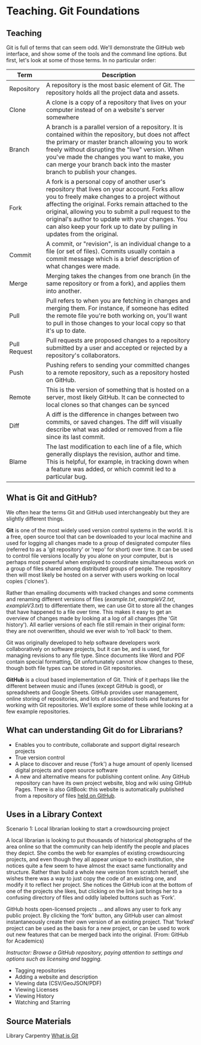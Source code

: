 Teaching.  Git Foundations
==========================

Teaching
--------

Git is full of terms that can seem odd.  We'll demonstrate the GitHub web interface, and show some of the tools and the command line options.  But first, let's look at some of those terms. In no particular order:

| Term | Description |
| ---- | ----------- |
| Repository | A repository is the most basic element of Git. The repository holds all the project data and assets. |
| Clone | A clone is a copy of a repository that lives on your computer instead of on a website's server somewhere |
| Branch | A branch is a parallel version of a repository. It is contained within the repository, but does not affect the primary or master branch allowing you to work freely without disrupting the "live" version. When you've made the changes you want to make, you can merge your branch back into the master branch to publish your changes. |
| Fork | A fork is a personal copy of another user's repository that lives on your account. Forks allow you to freely make changes to a project without affecting the original. Forks remain attached to the original, allowing you to submit a pull request to the original's author to update with your changes. You can also keep your fork up to date by pulling in updates from the original. |
| Commit | A commit, or "revision", is an individual change to a file (or set of files).  Commits usually contain a commit message which is a brief description of what changes were made. |
| Merge | Merging takes the changes from one branch (in the same repository or from a fork), and applies them into another. |
| Pull | Pull refers to when you are fetching in changes and merging them. For instance, if someone has edited the remote file you're both working on, you'll want to pull in those changes to your local copy so that it's up to date. |
| Pull Request | Pull requests are proposed changes to a repository submitted by a user and accepted or rejected by a repository's collaborators. |
| Push | Pushing refers to sending your committed changes to a remote repository, such as a repository hosted on GitHub. |
| Remote | This is the version of something that is hosted on a server, most likely GitHub. It can be connected to local clones so that changes can be synced |
| Diff | A diff is the difference in changes between two commits, or saved changes. The diff will visually describe what was added or removed from a file since its last commit. |
| Blame | The last modification to each line of a file, which generally displays the revision, author and time. This is helpful, for example, in tracking down when a feature was added, or which commit led to a particular bug. |

What is Git and GitHub?
-----------------------

We often hear the terms Git and GitHub used interchangeably but they are slightly different things.

**Git** is one of the most widely used version control systems in the world. It is a free, open source tool that can be downloaded to your local machine and used for logging all changes made to a group of designated computer files (referred to as a 'git repository' or 'repo' for short) over time. It can be used to control file versions locally by you alone on your computer, but is perhaps most powerful when employed to coordinate simultaneous work on a group of files shared among distributed groups of people.  The repository then will most likely be hosted on a server with users working on local copies ('clones').

Rather than emailing documents with tracked changes and some comments and renaming different versions of files (*example.txt*, *exampleV2.txt*, *exampleV3.txt*) to differentiate them, we can use Git to store all the changes that have happened to a file over time. This makes it easy to get an overview of changes made by looking at a log of all changes (the 'Git history'). All earlier versions of each file still remain in their original form: they are not overwritten, should we ever wish to 'roll back' to them.

Git was originally developed to help software developers work collaboratively on software projects, but it can be, and is used, for managing revisions to any file type. Since documents like Word and PDF contain special formatting, Git unfortunately cannot show changes to these, though both file types can be stored in Git repositories.

**GitHub** is a cloud based implementation of Git.  Think of it perhaps like the different between music and iTunes (except GitHub is good), or spreadsheets and Google Sheets.  GitHub provides user management, online storing of repositories, and lots of associated tools and features for working with Git repositories.  We'll explore some of these while looking at a few example repositories.

What can understanding Git do for Librarians?
---------------------------------------------

- Enables you to contribute, collaborate and support digital research projects
- True version control
- A place to discover and reuse ('fork') a huge amount of openly licensed digital projects and open source software
- A new and alternative means for publishing content online. Any GitHub repository can have its own project website, blog and wiki using GitHub Pages.  There is also GitBook: this website is automatically published from a repository of files [held on GitHub](https://github.com/LibrariesHacked/library-carpentry).

Uses in a Library Context
-------------------------

Scenario 1: Local librarian looking to start a crowdsourcing project

A local librarian is looking to put thousands of historical photographs of the area online so that the community can help identify the people and places they depict. She combs the web for examples of existing crowdsourcing projects, and even though they all appear unique to each institution, she notices quite a few seem to have almost the exact same functionality and structure. Rather than build a whole new version from scratch herself, she wishes there was a way to just copy the code of an existing one, and modify it to reflect her project. She notices the GitHub icon at the bottom of one of the projects she likes, but clicking on the link just brings her to a confusing directory of files and oddly labeled buttons such as 'Fork'.

GitHub hosts open-licensed projects … and allows any user to fork any public project. By clicking the 'fork' button, any GitHub user can almost instantaneously create their own version of an existing project. That 'forked' project can be used as the basis for a new project, or can be used to work out new features that can be merged back into the original. (From: GitHub for Academics)

*Instructor: Browse a GitHub repository, paying attention to settings and options such as licensing and tagging.*

- Tagging repositories
- Adding a website and description
- Viewing data (CSV/GeoJSON/PDF)
- Viewing Licenses
- Viewing History
- Watching and Starring

Source Materials
----------------

Library Carpentry [What is Git](http://data-lessons.github.io/library-git/01-what-is-git/)